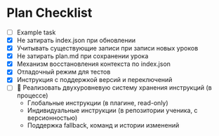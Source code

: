 # Plan Checklist
- [ ] Example task
- [x] Не затирать index.json при обновлении
- [x] Учитывать существующие записи при записи новых уроков
- [x] Не затирать plan.md при сохранении урока
- [x] Механизм восстановления контекста по index.json
- [x] Отладочный режим для тестов
- [x] Инструкция с поддержкой версий и переключений
- [ ] 📌 Реализовать двухуровневую систему хранения инструкций (в процессе)
  - Глобальные инструкции (в плагине, read-only)
  - Индивидуальные инструкции (в репозитории ученика, с версионностью)
  - Поддержка fallback, команд и истории изменений
